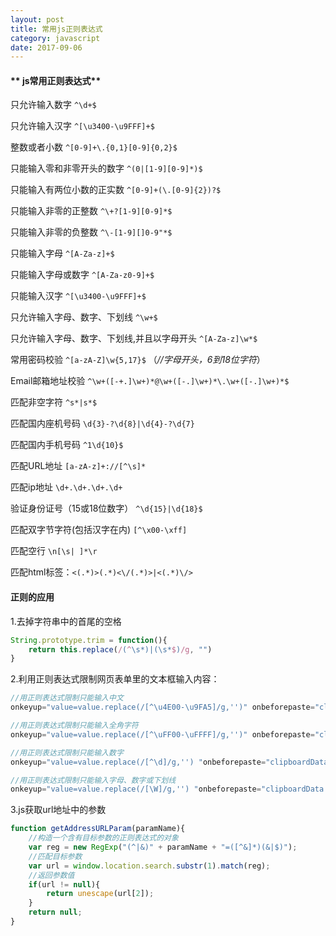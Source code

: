 ```yaml
---
layout: post
title: 常用js正则表达式
category: javascript
date: 2017-09-06
---
```


<!-- more -->
#### ** js常用正则表达式**


只允许输入数字  `^\d+$` 

只允许输入汉字   `^[\u3400-\u9FFF]+$`

整数或者小数 `^[0-9]+\.{0,1}[0-9]{0,2}$`

只能输入零和非零开头的数字 `^(0|[1-9][0-9]*)$`

只能输入有两位小数的正实数 `^[0-9]+(\.[0-9]{2})?$`

只能输入非零的正整数 `^\+?[1-9][0-9]*$`

只能输入非零的负整数 `^\-[1-9][]0-9"*$`

只能输入字母 `^[A-Za-z]+$`

只能输入字母或数字 `^[A-Za-z0-9]+$`

只能输入汉字 `^[\u3400-\u9FFF]+$`

只允许输入字母、数字、下划线 `^\w+$`

只允许输入字母、数字、下划线,并且以字母开头 `^[A-Za-z]\w*$`

常用密码校验 `^[a-zA-Z]\w{5,17}$`  （*//字母开头，6到18位字符*）

Email邮箱地址校验 `^\w+([-+.]\w+)*@\w+([-.]\w+)*\.\w+([-.]\w+)*$`

匹配非空字符 `^s*|s*$`

匹配国内座机号码 `\d{3}-?\d{8}|\d{4}-?\d{7}`

匹配国内手机号码 `^1\d{10}$`

匹配URL地址 `[a-zA-z]+://[^\s]*`

匹配ip地址 `\d+.\d+.\d+.\d+`

验证身份证号（15或18位数字） `^\d{15}|\d{18}$`

匹配双字节字符(包括汉字在内) `[^\x00-\xff]`

匹配空行 `\n[\s| ]*\r`

匹配html标签：`<(.*)>(.*)<\/(.*)>|<(.*)\/>`



#### 正则的应用

1.去掉字符串中的首尾的空格

```javascript
String.prototype.trim = function(){
	return this.replace(/(^\s*)|(\s*$)/g, "")
}
```

2.利用正则表达式限制网页表单里的文本框输入内容：

```javascript
//用正则表达式限制只能输入中文
onkeyup="value=value.replace(/[^\u4E00-\u9FA5]/g,'')" onbeforepaste="clipboardData.setData('text',clipboardData.getData('text').replace(/[^\u4E00-\u9FA5]/g,''))"
```

```javascript
//用正则表达式限制只能输入全角字符
onkeyup="value=value.replace(/[^\uFF00-\uFFFF]/g,'')" onbeforepaste="clipboardData.setData('text',clipboardData.getData('text').replace(/[^\uFF00-\uFFFF]/g,''))"
```

```javascript
//用正则表达式限制只能输入数字
onkeyup="value=value.replace(/[^\d]/g,'') "onbeforepaste="clipboardData.setData('text',clipboardData.getData('text').replace(/[^\d]/g,''))"
```

```javascript
//用正则表达式限制只能输入字母、数字或下划线
onkeyup="value=value.replace(/[\W]/g,'') "onbeforepaste="clipboardData.setData('text',clipboardData.getData('text').replace(/[\W]/g,''))"
```

3.js获取url地址中的参数

```javascript
function getAddressURLParam(paramName){
	//构造一个含有目标参数的正则表达式的对象
	var reg = new RegExp("(^|&)" + paramName + "=([^&]*)(&|$)");
	//匹配目标参数
	var url = window.location.search.substr(1).match(reg);
	//返回参数值
	if(url != null){
		return unescape(url[2]);
	}
	return null;
}
```
